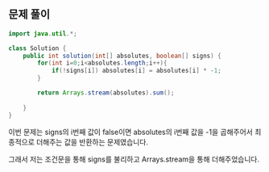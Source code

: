 ## 문제 풀이
```java
import java.util.*;

class Solution {
    public int solution(int[] absolutes, boolean[] signs) {
        for(int i=0;i<absolutes.length;i++){
            if(!signs[i]) absolutes[i] = absolutes[i] * -1;
        }

        return Arrays.stream(absolutes).sum();
        
    }
}
```

이번 문제는 signs의 i번째 값이 false이면 absolutes의 i번째 값을 -1을 곱해주어서
최종적으로 더해주는 값을 반환하는 문제였습니다.

그래서 저는 조건문을 통해 signs를 불리하고 Arrays.stream을 통해 더해주었습니다.